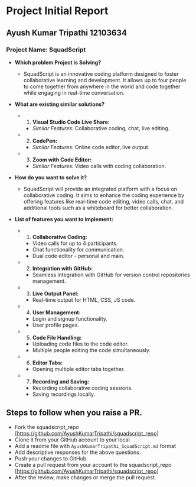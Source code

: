 # Project Initial Report

## Ayush Kumar Tripathi 12103634

### Project Name: SquadScript

- **Which problem Project is Solving?**
  - SquadScript is an innovative coding platform designed to foster collaborative learning and development. It allows up to four people to come together from anywhere in the world and code together while engaging in real-time conversation.

- **What are existing similar solutions?**
  - 1. **Visual Studio Code Live Share:**
    - *Similar Features:* Collaborative coding, chat, live editing.
  - 2. **CodePen:**
    - *Similar Features:* Online code editor, live output.
  - 3. **Zoom with Code Editor:**
    - *Similar Features:* Video calls with coding collaboration.

- **How do you want to solve it?**
  - SquadScript will provide an integrated platform with a focus on collaborative coding. It aims to enhance the coding experience by offering features like real-time code editing, video calls, chat, and additional tools such as a whiteboard for better collaboration.

- **List of features you want to implement:**
  - 1. **Collaborative Coding:**
    - Video calls for up to 4 participants.
    - Chat functionality for communication.
    - Dual code editor - personal and main.
  - 2. **Integration with GitHub:**
    - Seamless integration with GitHub for version control repositories management.
  - 3. **Live Output Panel:**
    - Real-time output for HTML, CSS, JS code.
  - 4. **User Management:**
    - Login and signup functionality.
    - User profile pages.
  - 5. **Code File Handling:**
    - Uploading code files to the code editor.
    - Multiple people editing the code simultaneously.
  - 6. **Editor Tabs:**
    - Opening multiple editor tabs together.
  - 7. **Recording and Saving:**
    - Recording collaborative coding sessions.
    - Saving recordings locally.

## Steps to follow when you raise a PR.

- Fork the squadscript_repo [https://github.com/AyushKumarTripathi/squadscript_repo]
- Clone it from your GitHub account to your local
- Add a readme file with `AyushKumarTripathi_SquadScript.md` format
- Add descriptive responses for the above questions.
- Push your changes to GitHub.
- Create a pull request from your account to the squadscript_repo [https://github.com/AyushKumarTripathi/squadscript_repo]
- After the review, make changes or merge the pull request.

